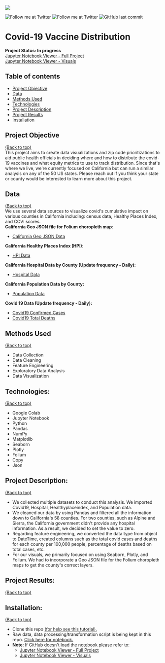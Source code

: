 <img src="https://news.blr.com/app/uploads/sites/2/2020/12/COVID19-vaccine.jpg">

<!-- Add buttons here -->
![Follow me at Twitter](https://img.shields.io/twitter/follow/NMashinchi?style=social)
![Follow me at Twitter](https://img.shields.io/twitter/follow/leggomymego?style=social)
![GitHub last commit](https://img.shields.io/github/last-commit/megano/vaccine)

# Covid-19 Vaccine Distribution
**Project Status: In progress**
<br>
<a href="https://nbviewer.jupyter.org/github/megano/vaccine/blob/main/prioritization_analysis.ipynb" target="_blank">Jupyter Notebook Viewer - Full Project</a>
<br>
<a href="https://nbviewer.jupyter.org/github/megano/vaccine/blob/main/prioritization_analysis_visuals.ipynb" target="_blank">Jupyter Notebook Viewer - Visuals</a>

## Table of contents
- [Project Objective](#summary)
- [Data](#data)
- [Methods Used](#methods-used)
- [Technologies](#technologies)
- [Project Description](#project-description)
- [Project Results](#project-results)
- [Installation](#installation)

## Project Objective
[(Back to top)](#table-of-contents)
<br>
This project aims to create data visualizations and zip code prioritizations to aid public health officials in deciding where and how to distribute the covid-19 vaccines and what equity metrics to use to track distribution. Since that's where we live, we're currently focused on California but can run a similar analysis on any of the 50 US states. Please reach out if you think your state or county would be interested to learn more about this project.

## Data
[(Back to top)](#table-of-contents)
<br>
We use several data sources to visualize covid's cumulative impact on various counties in California including: census data, Healthy Places Index, and CCVI scores.
<br>
**California Geo JSON file for Folium choropleth map**:
+ <a href="https://github.com/codeforamerica/click_that_hood/blob/master/public/data/california-counties.geojson" target="_blank">California Geo JSON Data</a>

**California Healthy Places Index (HPI)**:
+ <a href="https://healthyplacesindex.org/data-reports/" target="_blank">HPI Data</a>

**California Hospital Data by County (Update frequency - Daily):**
+ <a href="https://data.ca.gov/dataset/529ac907-6ba1-4cb7-9aae-8966fc96aeef" target="_blank">Hospital Data</a>

**California Population Data by County:**
+ <a href="https://worldpopulationreview.com/us-counties/states/ca" target="_blank">Population Data</a>

**Covid 19 Data (Update frequency - Daily):**
+ <a href="https://github.com/CSSEGISandData/COVID-19/blob/master/csse_covid_19_data/csse_covid_19_time_series/time_series_covid19_confirmed_US.csv" target="_blank">Covid19 Confirmed Cases</a>
+ <a href="https://github.com/CSSEGISandData/COVID-19/blob/master/csse_covid_19_data/csse_covid_19_time_series/time_series_covid19_deaths_US.csv" target="_blank">Covid19 Total Deaths</a>

## Methods Used
[(Back to top)](#table-of-contents)
<br>
+ Data Collection 
+ Data Cleaning
+ Feature Engineering
+ Exploratory Data Analysis
+ Data Visualization

## Technologies:
[(Back to top)](#table-of-contents)
<br>
+ Google Colab
+ Jupyter Notebook
+ Python
+ Pandas
+ NumPy
+ Matplotlib
+ Seaborn 
+ Plotly
+ Folium
+ Copy
+ Json

## Project Description:
[(Back to top)](#table-of-contents)
<br>
+ We collected multiple datasets to conduct this analysis. We imported Covid19, Hospital, Healthyplaceindex, and Population data. 
+ We cleaned our data by using Pandas and filtered all the information down to California's 58 counties. For two counties, such as Alpine and Sierra, the California government didn't provide any hospital information. As a result, we decided to set the value to zero. 
+ Regarding feature engineering, we converted the data type from object to  DateTime, created columns such as the total covid cases and deaths for each county per 100,000 people, percentage of deaths based on total cases, etc.
+ For our visuals, we primarily focused on using Seaborn, Plotly, and Folium. We had to incorporate a Geo JSON file for the Folium choropleth maps to get the county's correct layers. 

## Project Results:
[(Back to top)](#table-of-contents)
<br>

## Installation:
[(Back to top)](#table-of-contents)
<br>
+ Clone this repo <a href="https://docs.github.com/en/free-pro-team@latest/github/creating-cloning-and-archiving-repositories/cloning-a-repository" target="_blank">(for help see this tutorial).</a>
+ Raw data, data processing/transformation script is being kept in this repo. <a href="https://github.com/megano/vaccine/blob/main/prioritization_analysis.ipynb" target="_blank">Click here for notebook.</a>
+ **Note**: If GitHub doesn't load the notebook please refer to:
     + <a href="https://nbviewer.jupyter.org/github/megano/vaccine/blob/main/prioritization_analysis.ipynb" target="_blank">Jupyter Notebook Viewer - Full 
  Project</a>
     + <a href="https://nbviewer.jupyter.org/github/megano/vaccine/blob/main/prioritization_analysis_visuals.ipynb" target="_blank">Jupyter Notebook Viewer - Visuals</a>



